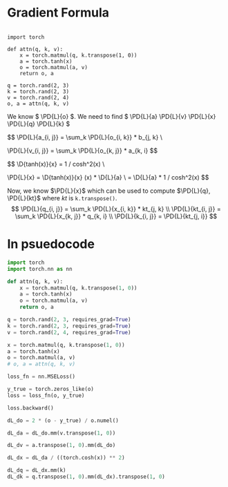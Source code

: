 # Gradient Formula

```python3

import torch

def attn(q, k, v):
    x = torch.matmul(q, k.transpose(1, 0))
    a = torch.tanh(x)
    o = torch.matmul(a, v)
    return o, a

q = torch.rand(2, 3)
k = torch.rand(2, 3)
v = torch.rand(2, 4)
o, a = attn(q, k, v)
```

$$
\newcommand{\PD}[2]{ \frac{ \partial #1 }{ \partial #2 }}
\newcommand{\D}[2] {\frac{ \partial #1 }{ \partial #2 }}
$$

We know $ \PD{L}{o} $.
We need to find $ \PD{L}{a} \PD{L}{v} \PD{L}{x} \PD{L}{q} \PD{L}{k} $

$$
\PD{L}{a_{i, j}} = \sum_k \PD{L}{o_{i, k}} * b_{j, k} \\

\PD{L}{v_{i, j}} = \sum_k \PD{L}{o_{k, j}} * a_{k, i}
$$

$$
\D{tanh(x)}{x} = 1 / cosh^2(x) \\

\PD{L}{x} = \D{tanh(x)}{x} (x) * \D{L}{a} \\
    = \D{L}{a} * 1 / cosh^2(x)
$$

Now, we know $\PD{L}{x}$ which can be used to compute $\PD{L}{q}, \PD{L}{kt}$ where $kt$ is `k.transpose()`.
$$
\PD{L}{q_{i, j}} = \sum_k \PD{L}{x_{i, k}} * kt_{j, k} \\
\PD{L}{kt_{i, j}} = \sum_k \PD{L}{x_{k, j}} * q_{k, i} \\
\PD{L}{k_{i, j}} = \PD{L}{kt_{j, i}}
$$

# In psuedocode

```python
import torch
import torch.nn as nn

def attn(q, k, v):
    x = torch.matmul(q, k.transpose(1, 0))
    a = torch.tanh(x)
    o = torch.matmul(a, v)
    return o, a

q = torch.rand(2, 3, requires_grad=True)
k = torch.rand(2, 3, requires_grad=True)
v = torch.rand(2, 4, requires_grad=True)

x = torch.matmul(q, k.transpose(1, 0))
a = torch.tanh(x)
o = torch.matmul(a, v)
# o, a = attn(q, k, v)

loss_fn = nn.MSELoss()

y_true = torch.zeros_like(o)
loss = loss_fn(o, y_true)

loss.backward()

dL_do = 2 * (o - y_true) / o.numel()

dL_da = dL_do.mm(v.transpose(1, 0))

dL_dv = a.transpose(1, 0).mm(dL_do)

dL_dx = dL_da / ((torch.cosh(x)) ** 2)

dL_dq = dL_dx.mm(k)
dL_dk = q.transpose(1, 0).mm(dL_dx).transpose(1, 0)
```
